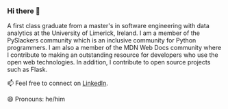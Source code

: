 ### Hi there 👋

A first class graduate from a master's in software engineering with data analytics at the University of Limerick, Ireland. I am a member of the PySlackers community which is an inclusive community for Python programmers. I am also a member of the MDN Web Docs community where I contribute to making an outstanding resource for developers who use the open web technologies. In addition, I contribute to open source projects such as Flask.

📫 Feel free to connect on [LinkedIn](https://www.linkedin.com/in/dkmdebugin/).

😄 Pronouns: he/him
